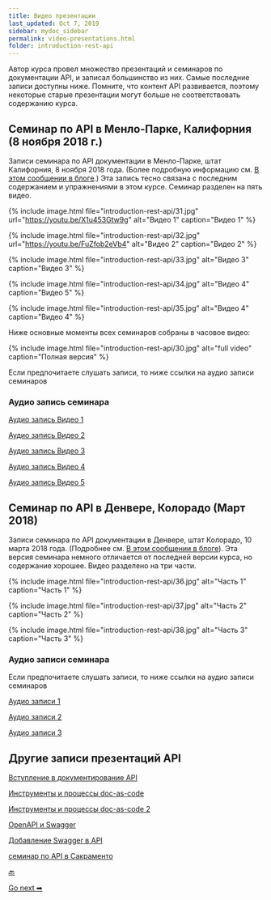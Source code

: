 ```yaml
---
title: Видео презентации
last_updated: Oct 7, 2019
sidebar: mydoc_sidebar
permalink: video-presentations.html
folder: introduction-rest-api
---
```


Автор курса провел множество презентаций и семинаров по документации API, и записал большинство из них. Самые последние записи доступны ниже. Помните, что контент API развивается, поэтому некоторые старые презентации могут больше не соответствовать содержанию курса.

<a name="menlopark"></a>
## Семинар по API в Менло-Парке, Калифорния (8 ноября 2018 г.)

Записи семинара по API документации в Менло-Парке, штат Калифорния, 8 ноября 2018 года. (Более подробную информацию см. [В этом сообщении в блоге](https://idratherbewriting.com/2018/10/31/upcoming-api-doc-workshop/).) Эта запись тесно связана с последним содержанием и упражнениями в этом курсе. Семинар разделен на пять видео.

<a name="video1"></a>
{% include image.html file="introduction-rest-api/31.jpg" url="https://youtu.be/X1u453Gtw9g" alt="Видео 1" caption="Видео 1" %}



<a name="video2"></a>
{% include image.html file="introduction-rest-api/32.jpg" url="https://youtu.be/FuZfob2eVb4" alt="Видео 2" caption="Видео 2" %}


<a name="video3"></a>
{% include image.html file="introduction-rest-api/33.jpg" alt="Видео 3" caption="Видео 3" %}

<a name="video4"></a>
{% include image.html file="introduction-rest-api/34.jpg" alt="Видео 4" caption="Видео 5" %}

<a name="video5"></a>
{% include image.html file="introduction-rest-api/35.jpg" alt="Видео 4" caption="Видео 4" %}

Ниже основные моменты всех семинаров собраны в часовое видео:

{% include image.html file="introduction-rest-api/30.jpg" alt="full video" caption="Полная версия" %}

Если предпочитаете слушать записи, то ниже ссылки на аудио записи семинаров

<a name="audio1"></a>
### Аудио запись семинара

[Аудио запись Видео 1](http://www.podtrac.com/pts/redirect.mp3/idratherassets.com/podcasts/menloapidoc/apidocvideo1.mp3)

[Аудио запись Видео 2](http://www.podtrac.com/pts/redirect.mp3/idratherassets.com/podcasts/menloapidoc/apidocvideo2.mp3)

[Аудио запись Видео 3](http://www.podtrac.com/pts/redirect.mp3/idratherassets.com/podcasts/menloapidoc/apidocvideo3.mp3)

[Аудио запись Видео 4](http://www.podtrac.com/pts/redirect.mp3/idratherassets.com/podcasts/menloapidoc/apidocvideo4.mp3)

[Аудио запись Видео 5](http://www.podtrac.com/pts/redirect.mp3/idratherassets.com/podcasts/menloapidoc/apidocvideo5.mp3)


<a name="denver"></a>
## Семинар по API в Денвере, Колорадо (Март 2018)

Записи семинара по API документации в Денвере, штат Колорадо, 10 марта 2018 года. (Подробнее см. [В этом сообщении в блоге](https://idratherbewriting.com/2018/03/12/api-documentation-workshop-in-denver/)). Эта версия семинара немного отличается от последней версии курса, но содержание хорошее. Видео разделено на три части.

<a name="part1"></a>

{% include image.html file="introduction-rest-api/36.jpg" alt="Часть 1" caption="Часть 1" %}

<a name="part2"></a>
{% include image.html file="introduction-rest-api/37.jpg" alt="Часть 2" caption="Часть 2" %}

<a name="part3"></a>
{% include image.html file="introduction-rest-api/38.jpg" alt="Часть 3" caption="Часть 3" %}

<a name="audio2"></a>
### Аудио записи семинара

Если предпочитаете слушать записи, то ниже ссылки на аудио записи семинаров

[Аудио записи 1](http://www.podtrac.com/pts/redirect.mp3/idratherassets.com/podcasts/denverapiworkshop_part1.mp3)

[Аудио записи 2](http://www.podtrac.com/pts/redirect.mp3/idratherassets.com/podcasts/denverapiworkshop_part2.mp3)

[Аудио записи 3](http://www.podtrac.com/pts/redirect.mp3/idratherassets.com/podcasts/denverapiworkshop_part3.mp3)

<a name="other"></a>
## Другие записи презентаций API

<a name="intro"></a>
[Вступление в документирование API](https://youtu.be/NawxzLB4aro)

<a name="doc-as-code"></a>
[Инструменты и процессы doc-as-code](https://youtu.be/__vSXJn-JQo)

[Инструменты и процессы doc-as-code 2](https://youtu.be/Z3e_38WS-2Q)

<a name="openapi"></a>
[OpenAPI и Swagger](https://youtu.be/gcDSL-8pkvU)

<a name="swagger"></a>
[Добавление Swagger в API](https://youtu.be/wC5hxY0RItQ)

<a name="sacramento"></a>
[семинар по API в Сакраменто](https://youtu.be/GerbihyUpdo)

[🔙](course-overview.html)

[Go next ➡](course-slides.html)
